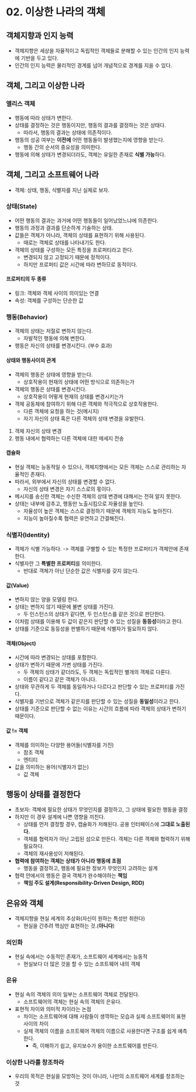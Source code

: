 # 02. 이상한 나라의 객체

## 객체지향과 인지 능력

* 객체지향은 세상을 자율적이고 독립적인 객체들로 분해할 수 있는 인간의 인지 능력에 기반을 두고 있다.
* 인간의 인지 능력은 물리적인 경계를 넘어 개념적으로 경계를 지을 수 있다.

## 객체, 그리고 이상한 나라

### 앨리스 객체

* 행동에 따라 상태가 변한다.
* 상태를 결정하는 것은 행동이지만, 행동의 결과를 결정하는 것은 상태다.
  * 따라서, 행동의 결과는 상태에 의존적이다.
* 행동의 성공 여부는 **이전에**  어떤 행동들이 발생했는지에 영향을 받는다.
  * 행동 간의 순서의 중요성을 의미한다.
* 행동에 의해 상태가 변경되더라도, 객체는 유일한 존재로 **식별 가능**하다.

## 객체, 그리고 소프트웨어 나라

* 객체: 상태, 행동, 식별자를 지닌 실체로 보자.

### 상태(State)

* 어떤 행동의 결과는 과거에 어떤 행동들이 일어났었느냐에 의존한다.
* 행동의 과정과 결과를 단순하게 기술하는 상태.
* 값들은 객체가 아니라, 객체의 상태를 표현하기 위해 사용된다.
  * 때로는 객체로 상태를 나타내기도 한다.
* 객체의 상태를 구성하는 모든 특징을 프로퍼티라고 한다.
  * 변경되지 않고 고정되기 때문에 정적이다.
  * 하지만 프로퍼티 값은 시간에 따라 변하므로 동적이다.

#### 프로퍼티의 두 종류

* 링크: 객체와 객체 사이의 의미있는 연결
* 속성: 객체를 구성하는 단순한 값

### 행동(Behavior)

* 객체의 상태는 저절로 변하지 않는다.
  * 자발적인 행동에 의해 변한다.
* 행동은 자신의 상태를 변경시킨다. (부수 효과)

#### 상태와 행동사이의 관계

* 객체의 행동은 상태에 영향을 받는다.
  * 상호작용이 현재의 상태에 어떤 방식으로 의존하는가
* 객체의 행동은 상태를 변경시킨다.
  * 상호작용이 어떻게 현재의 상태를 변경시키는가
* 객체 공동체에 참여하기 위해 다른 객체와 적극적으로 상호작용한다.
  * 다른 객체에 요청을 하는 것(메시지)
  * 자기 자신의 상태 혹은 다른 객체의 상태 변경을 유발한다.

1. 객체 자신의 상태 변경
2. 행동 내에서 협력하는 다른 객체에 대한 메세지 전송

#### 캡슐화

* 현실 객체는 능동적일 수 있으나, 객체지향에서는 모든 객체는 스스로 관리하는 자율적인 존재다.
* 따라서, 외부에서 자신의 상태를 변경할 수 없다.
  * 자신의 상태 변경은 자기 스스로의 몫이다.
* 메시지를 송신한 객체는 수신한 객체의 상태 변경에 대해서는 전혀 알지 못한다.
* 상태는 내부에 감추고, 행동만 노출시킴으로 자율성을 높인다.
  * 자율성이 높은 객체는 스스로 결정하기 때문에 객체의 지능도 높아진다.
  * 지능이 높아질수록 협력은 유연하고 간결해진다.

### 식별자(Identity)

* 객체가 식별 가능하다. -> 객체를 구별할 수 있는 특정한 프로퍼티가 객체안에 존재한다.
* 식별자란 그 **특별한 프로퍼티**를 의미한다.
  * 반대로 객체가 아닌 단순한 값은 식별자를 갖지 않는다.

#### 값(Value)

* 변하지 않는 양을 모델링 한다.
* 상태는 변하지 않기 때문에 불변 상태를 가진다.
  * 두 인스턴스의 상태가 같다면, 두 인스턴스를 같은 것으로 판단한다.
* 이처럼 상태를 이용해 두 값이 같은지 판단할 수 있는 성질을 **동등성**이라고 한다.
* 상태를 기준으로 동등성을 판별하기 때문에 식별자가 필요하지 않다.

#### 객체(Object)

* 시간에 따라 변경되는 상태를 포함한다.
* 상태가 변하기 때문에 가변 상태를 가진다.
  * 두 객체의 상태가 같더라도, 두 객체는 독립적인 별개의 객체로 다룬다.
  * 이름이 같다고 같은 객체가 아니다.
* 상태와 무관하게 두 객체를 동일하거나 다르다고 판단할 수 있는 프로퍼티를 가진다.
* 식별자를 기반으로 객체가 같은지를 판단할 수 있는 성질을 **동일성**이라고 한다.
* 상태를 기준으로 판단할 수 없는 이유는 시간의 흐름에 따라 객체의 상태가 변하기 때문이다.

#### 값 != 객체

* 객체를 의미하는 다양한 용어들(식별자를 가진)
  * 참조 객체
  * 엔티티
* 값을 의미하는 용어(식별자가 없는)
  * 값 객체

## 행동이 상태를 결정한다

* 초보자: 객체에 필요한 상태가 무엇인지를 결정하고, 그 상태에 필요한 행동을 결정
* 하지만 이 경우 설계에 나쁜 영향을 끼친다.
  * 상태를 먼저 결정할 경우, 캡슐화가 저해된다.
    공용 인터페이스에 **그대로 노출된다.**
  * 객체를 협력자가 아닌 고립된 섬으로 만든다.
    객체는 다른 객체와 협력하기 위해 필요하다.
  * 객체의 재사용성이 저해된다.
* **협력에 참여하는 객체는 상태가 아니라 행동에 초점**
  * 행동을 결정하고, 행동에 필요한 정보가 무엇인지 고려하는 설계
* 협력 안에서의  행동은 결국 객체가 완수해야하는 **책임**
  * **책임 주도 설계(Responsibility-Driven Design, RDD)**

## 은유와 객체

* 객체지향을 현실 세계의 추상화(자신이 원하는 특성만 취한다)
  * 현실을 간추려 핵심만 표현하는 것.(**아니다**)

### 의인화

* 현실 속에서는 수동적인 존재가, 소프트웨어 세계에서는 능동적
  * 현실보다 더 많은 것을 할 수 있는 소프트웨어 내의 객체

### 은유

* 현실 속의 객체의 의미 일부는 소프트웨어 객체로 전달된다.
  * 소프트웨어의 객체는 현실 속의 객체의 은유다.
* 표현적 차이와 의미적 차이라는 논점
  * 차이는 소프트웨어에 대해 사람들이 생깍하는 모습과 실제 소프트웨어의 표현 사이의 차이
  * 실제 객체의 이름을 소프트웨어 객체의 이름으로 사용한다면 구조를 쉽게 예측한다.
    * 즉, 이해하기 쉽고, 유지보수가 용이한 소프트웨어를 만든다.

### 이상한 나라를 창조하라

* 우리의 목적은 현실을 모방하는 것이 아니라, 나만의 소프트웨어 세계를 창조하는 것